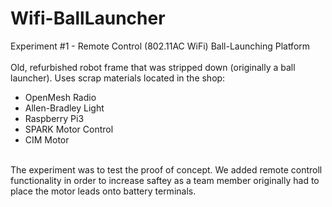# Wifi-BallLauncher
Experiment #1 - Remote Control (802.11AC WiFi) Ball-Launching Platform<br>
<br>
Old, refurbished robot frame that was stripped down (originally a ball launcher). Uses scrap materials located in the shop:<br>
* OpenMesh Radio
* Allen-Bradley Light
* Raspberry Pi3
* SPARK Motor Control
* CIM Motor
<br>
The experiment was to test the proof of concept. We added remote controll functionality in order to increase saftey as a team member originally had to place the motor leads onto battery terminals.
